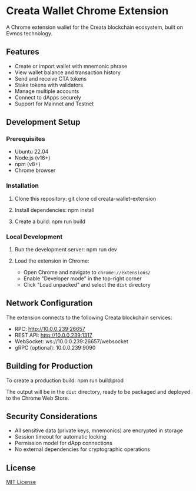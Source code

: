 # Creata Wallet Chrome Extension
A Chrome extension wallet for the Creata blockchain ecosystem, built on Evmos technology.

## Features
- Create or import wallet with mnemonic phrase
- View wallet balance and transaction history
- Send and receive CTA tokens
- Stake tokens with validators
- Manage multiple accounts
- Connect to dApps securely
- Support for Mainnet and Testnet

## Development Setup

### Prerequisites
- Ubuntu 22.04
- Node.js (v16+)
- npm (v8+)
- Chrome browser

### Installation
1. Clone this repository:
git clone <repository-url>
cd creata-wallet-extension

2. Install dependencies:
npm install

3. Create a build:
npm run build

### Local Development
1. Run the development server:
npm run dev

2. Load the extension in Chrome:
   - Open Chrome and navigate to `chrome://extensions/`
   - Enable "Developer mode" in the top-right corner
   - Click "Load unpacked" and select the `dist` directory

## Network Configuration
The extension connects to the following Creata blockchain services:

- RPC: http://10.0.0.239:26657
- REST API: http://10.0.0.239:1317
- WebSocket: ws://10.0.0.239:26657/websocket
- gRPC (optional): 10.0.0.239:9090

## Building for Production
To create a production build:
npm run build:prod

The output will be in the `dist` directory, ready to be packaged and deployed to the Chrome Web Store.

## Security Considerations
- All sensitive data (private keys, mnemonics) are encrypted in storage
- Session timeout for automatic locking
- Permission model for dApp connections
- No external dependencies for cryptographic operations

## License

[MIT License](LICENSE)
